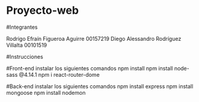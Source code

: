 # Proyecto-web

#Integrantes

 Rodrigo Efraín Figueroa Aguirre 00157219
 Diego Alessandro Rodríguez Villalta 00101519

#Instrucciones 

#Front-end
instalar los siguientes comandos 
npm install
npm install node-sass @4.14.1
npm i react-router-dome

#Back-end
instalar los siguientes comandos
npm install express
npm install mongoose
npm install nodemon
